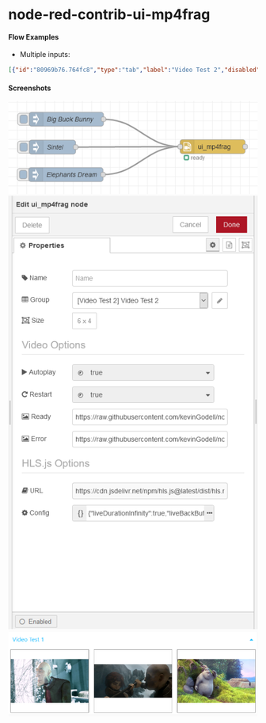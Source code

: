 # node-red-contrib-ui-mp4frag

#### Flow Examples
- Multiple inputs:
```json
[{"id":"80969b76.764fc8","type":"tab","label":"Video Test 2","disabled":false,"info":""},{"id":"42030e.9afbb4f4","type":"inject","z":"80969b76.764fc8","name":"Sintel","props":[{"p":"payload"}],"repeat":"","crontab":"","once":false,"onceDelay":0.1,"topic":"","payload":"https://commondatastorage.googleapis.com/gtv-videos-bucket/CastVideos/hls/Sintel.m3u8","payloadType":"str","x":136,"y":157,"wires":[["c3f14086.b7964"]]},{"id":"c3f14086.b7964","type":"ui_mp4frag","z":"80969b76.764fc8","name":"","group":"c1a8b6f8.c0022","order":3,"width":"6","height":4,"readyPoster":"https://raw.githubusercontent.com/kevinGodell/node-red-contrib-ui-mp4frag/master/video_playback_ready.png","errorPoster":"https://raw.githubusercontent.com/kevinGodell/node-red-contrib-ui-mp4frag/master/video_playback_error.png","hlsJsConfig":"{\"liveDurationInfinity\":true,\"liveBackBufferLength\":0,\"maxBufferLength\":5,\"manifestLoadingTimeOut\":1000,\"manifestLoadingMaxRetry\":10,\"manifestLoadingRetryDelay\":500}","restart":"true","autoplay":"true","x":481,"y":156,"wires":[[]]},{"id":"2a1133d2.816f2c","type":"inject","z":"80969b76.764fc8","name":"Elephants Dream","props":[{"p":"payload"}],"repeat":"","crontab":"","once":false,"onceDelay":0.1,"topic":"","payload":"https://commondatastorage.googleapis.com/gtv-videos-bucket/CastVideos/hls/ElephantsDream.m3u8","payloadType":"str","x":165,"y":216,"wires":[["c3f14086.b7964"]]},{"id":"bd240e19.706d48","type":"inject","z":"80969b76.764fc8","name":"Big Buck Bunny","props":[{"p":"payload"}],"repeat":"","crontab":"","once":false,"onceDelay":0.1,"topic":"","payload":"https://commondatastorage.googleapis.com/gtv-videos-bucket/CastVideos/hls/BigBuckBunny.m3u8","payloadType":"str","x":166,"y":97,"wires":[["c3f14086.b7964"]]},{"id":"c1a8b6f8.c0022","type":"ui_group","z":"","name":"Video Test 2","tab":"2418e319.003404","order":1,"disp":true,"width":"6","collapse":false},{"id":"2418e319.003404","type":"ui_tab","z":"","name":"Video Test 2","icon":"dashboard","disabled":false,"hidden":false}]
```
#### Screenshots
![ui_mp4frag flow](https://raw.githubusercontent.com/kevinGodell/node-red-contrib-ui-mp4frag/master/screenshots/ui_mp4frag_flow.png)
![ui_mp4frag settings](https://raw.githubusercontent.com/kevinGodell/node-red-contrib-ui-mp4frag/master/screenshots/ui_mp4frag_settings.png)
![ui_mp4frag ui](https://raw.githubusercontent.com/kevinGodell/node-red-contrib-ui-mp4frag/master/screenshots/ui_mp4frag_ui.png)
